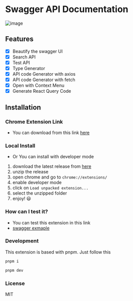 # Swagger API Documentation

![image](https://github.com/whatsOver/swagger-type-generator/assets/54137044/9d7efe8f-16ce-4eb4-9a55-4d68b94bd41e)

## Features

- [x] Beautify the swagger UI
- [x] Search API
- [x] Test API
- [x] Type Generator
- [x] API code Generator with axios
- [x] API code Generator with fetch
- [x] Open with Context Menu
- [x] Generate React Query Code

## Installation

### Chrome Extension Link

- You can download from this link [here](https://chrome.google.com/webstore/detail/swagger-type-generator/keokgjdhpcjljbijodliijikjgemkgpa?hl=ko&authuser=0)

### Local Install

- Or You can install with developer mode

1. download the latest release from [here](https://github.com/whatsOver/swagger/releases)
2. unzip the release
3. open chrome and go to `chrome://extensions/`
4. enable developer mode
5. click on `Load unpacked extension...`
6. select the unzipped folder
7. enjoy! 😃

### How can I test it?

- You can test this extension in this link
- [swagger exmaple](https://swagger.ww8007.com/api)

### Development

This extension is based with pnpm.
Just follow this 
```ts
pnpm i
```
```ts
pnpm dev
```

### License

MIT
